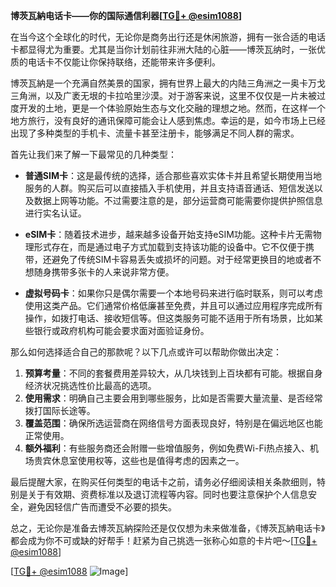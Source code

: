 **博茨瓦納电话卡——你的国际通信利器[[TG💪+ @esim1088](https://t.me/s/esim1088)]**

在当今这个全球化的时代，无论你是商务出行还是休闲旅游，拥有一张合适的电话卡都显得尤为重要。尤其是当你计划前往非洲大陆的心脏——博茨瓦纳时，一张优质的电话卡不仅能让你保持联络，还能带来许多便利。

博茨瓦納是一个充满自然美景的国家，拥有世界上最大的内陆三角洲之一奥卡万戈三角洲，以及广袤无垠的卡拉哈里沙漠。对于游客来说，这里不仅仅是一片未被过度开发的土地，更是一个体验原始生态与文化交融的理想之地。然而，在这样一个地方旅行，没有良好的通讯保障可能会让人感到焦虑。幸运的是，如今市场上已经出现了多种类型的手机卡、流量卡甚至注册卡，能够满足不同人群的需求。

首先让我们来了解一下最常见的几种类型：

- **普通SIM卡**：这是最传统的选择，适合那些喜欢实体卡并且希望长期使用当地服务的人群。购买后可以直接插入手机使用，并且支持语音通话、短信发送以及数据上网等功能。不过需要注意的是，部分运营商可能需要你提供护照信息进行实名认证。
  
- **eSIM卡**：随着技术进步，越来越多设备开始支持eSIM功能。这种卡片无需物理形式存在，而是通过电子方式加载到支持该功能的设备中。它不仅便于携带，还避免了传统SIM卡容易丢失或损坏的问题。对于经常更换目的地或者不想随身携带多张卡的人来说非常方便。

- **虚拟号码卡**：如果你只是偶尔需要一个本地号码来进行临时联系，则可以考虑使用这类产品。它们通常价格低廉甚至免费，并且可以通过应用程序完成所有操作，如拨打电话、接收短信等。但这类服务可能不适用于所有场景，比如某些银行或政府机构可能会要求面对面验证身份。

那么如何选择适合自己的那款呢？以下几点或许可以帮助你做出决定：

1. **预算考量**：不同的套餐费用差异较大，从几块钱到上百块都有可能。根据自身经济状况挑选性价比最高的选项。
2. **使用需求**：明确自己主要会用到哪些服务，比如是否需要大量流量、是否经常拨打国际长途等。
3. **覆盖范围**：确保所选运营商在网络信号方面表现良好，特别是在偏远地区也能正常使用。
4. **额外福利**：有些服务商还会附赠一些增值服务，例如免费Wi-Fi热点接入、机场贵宾休息室使用权等，这些也是值得考虑的因素之一。

最后提醒大家，在购买任何类型的电话卡之前，请务必仔细阅读相关条款细则，特别是关于有效期、资费标准以及退订流程等内容。同时也要注意保护个人信息安全，避免因轻信广告而遭受不必要的损失。

总之，无论你是准备去博茨瓦納探险还是仅仅想为未来做准备，《博茨瓦納电话卡》都会成为你不可或缺的好帮手！赶紧为自己挑选一张称心如意的卡片吧～[[TG💪+ @esim1088](https://t.me/s/esim1088)]

[[TG💪+ @esim1088](https://t.me/s/esim1088) ![Image](https://i.postimg.cc/4NQfJmqS/Snipaste-2025-05-13-00-14-12.png)]